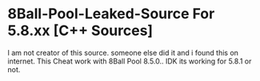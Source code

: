 # 8Ball-Pool-Leaked-Source For 5.8.xx [C++ Sources]





I am not creator of this source. someone else did it and i found this on internet. This Cheat work with 8Ball Pool 8.5.0.. IDK its working for 5.8.1 or not.
